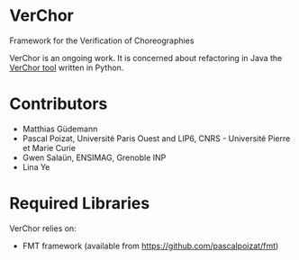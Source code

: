 VerChor
=======

Framework for the Verification of Choreographies

VerChor is an ongoing work. It is concerned about refactoring in Java the [VerChor tool](http://pagesperso-systeme.lip6.fr/Pascal.Poizat/VerChor/) written in Python.

Contributors
============

- Matthias Güdemann
- Pascal Poizat, Université Paris Ouest and LIP6, CNRS - Université Pierre et Marie Curie
- Gwen Salaün, ENSIMAG, Grenoble INP
- Lina Ye

Required Libraries
==================

VerChor relies on:

- FMT framework (available from https://github.com/pascalpoizat/fmt)


